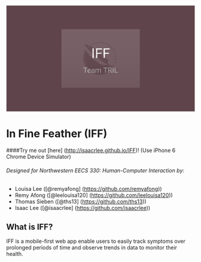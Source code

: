 ![alt text](https://github.com/isaacrlee/IFF/raw/master/IFFHeader.png "IFF Logo")

# In Fine Feather (IFF)
####Try me out [here] (http://isaacrlee.github.io/IFF)! (Use iPhone 6 Chrome Device Simulator)

###### Designed for Northwestern EECS 330: Human-Computer Interaction by: 
* Louisa Lee ([@remyafong] (https://github.com/remyafong))
* Remy Afong ([@leelouisa120] (https://github.com/leelouisa120))
* Thomas Sieben ([@ths13] (https://github.com/ths13))
* Isaac Lee ([@isaacrlee] (https://github.com/isaacrlee))

## What is IFF? 
IFF is a mobile-first web app enable users to easily track symptoms over prolonged periods of time and observe trends in data to monitor their health.
